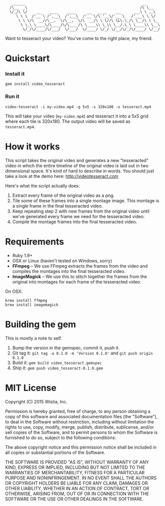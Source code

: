 
```
   ______                                                     __
  /\__  _\                                                   /\ \__
  \/_/\ \/    __    ____    ____     __   _ __    __      ___\ \ ,_\
     \ \ \  /'__`\ /',__\  /',__\  /'__`\/\`'__\/'__`\   /'___\ \ \/
      \ \ \/\  __//\__, `\/\__, `\/\  __/\ \ \//\ \L\.\_/\ \__/\ \ \_
       \ \_\ \____\/\____/\/\____/\ \____\\ \_\\ \__/.\_\ \____\\ \__\
        \/_/\/____/\/___/  \/___/  \/____/ \/_/ \/__/\/_/\/____/ \/__/

```

Want to tesseract your video? You've come to the right place, my friend.


# Quickstart

### Install it

```
gem install video_tesseract
```

### Run it

```
video-tesseract -i my-video.mp4 -g 5x5 -s 320x180 -o tesseract.mp4
```

This will take your video (`my-video.mp4`) and tesseract it into a 5x5 grid where
each tile is 320x180. The output video will be saved as `tesseract.mp4`.


# How it works

This script takes the original video and generates a new "tesseracted" video
in which the entire timeline of the original video is laid out in two dimensional
space. It's kind of hard to describe in words. You should just take a look at
the demo here: http://videotesseract.com

Here's what the script actually does:

1. Extract every frame of the original video as a png.
2. Tile some of these frames into a single montage image. This montage is a
   single frame in the final tesseracted video.
3. Keep repeating step 2 with new frames from the original video until we've
   generated every frame we need for the tesseracted video.
4. Compile the montage frames into the final tesseracted video.


# Requirements

- Ruby 1.9+
- OSX or Linux (haven't tested on Windows, sorry)
- **FFmpeg** – We use FFmpeg extracts the frames from the video and compiles
  the montages into the final tesseracted video.
- **ImageMagick** – We use this to stitch together the frames from the original
  into montages for each frame of the tesseracted video.

On OSX:

```
brew install ffmpeg
brew install imagemagick
```


# Building the gem

This is mostly a note to self.

1. Bump the version in the gemspec, commit it, push it.
2. Git tag it: `git tag -a 0.1.0 -m 'Version 0.1.0'` and `git push origin 0.1.0`
2. Build it: `gem build video_tesseract.gemspec`
3. Ship it: `gem push video_tesseract-0.1.0.gem`


# MIT License

Copyright (C) 2015 Wistia, Inc.

Permission is hereby granted, free of charge, to any person obtaining a copy of
this software and associated documentation files (the "Software"), to deal in
the Software without restriction, including without limitation the rights to
use, copy, modify, merge, publish, distribute, sublicense, and/or sell copies
of the Software, and to permit persons to whom the Software is furnished to do
so, subject to the following conditions:

The above copyright notice and this permission notice shall be included in all
copies or substantial portions of the Software.

THE SOFTWARE IS PROVIDED "AS IS", WITHOUT WARRANTY OF ANY KIND, EXPRESS OR
IMPLIED, INCLUDING BUT NOT LIMITED TO THE WARRANTIES OF MERCHANTABILITY,
FITNESS FOR A PARTICULAR PURPOSE AND NONINFRINGEMENT. IN NO EVENT SHALL THE
AUTHORS OR COPYRIGHT HOLDERS BE LIABLE FOR ANY CLAIM, DAMAGES OR OTHER
LIABILITY, WHETHER IN AN ACTION OF CONTRACT, TORT OR OTHERWISE, ARISING FROM,
OUT OF OR IN CONNECTION WITH THE SOFTWARE OR THE USE OR OTHER DEALINGS IN THE
SOFTWARE.
